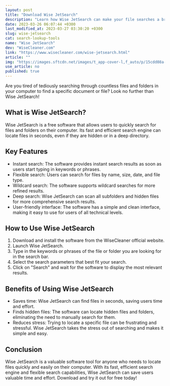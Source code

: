 ```yaml
---
layout: post
title: "Download Wise JetSearch"
description: "Learn how Wise JetSearch can make your file searches a breeze with its simple, fast, and effective search capabilities."
date: 2023-03-26 06:07:44 +0300
last_modified_at: 2023-03-27 03:30:20 +0300
slug: wise-jetsearch
cat: search-lookup-tools
name: "Wise JetSearch"
dev: "WiseCleaner.com"
link: "https://www.wisecleaner.com/wise-jetsearch.html"
article: ""
img: "https://images.sftcdn.net/images/t_app-cover-l,f_auto/p/15cdd08a-a4d0-11e6-b055-00163ec9f5fa/3363138666/wise-jetsearch-screenshot.png"
use_article: no
published: true
---
```



Are you tired of tediously searching through countless files and folders in your computer to find a specific document or file? Look no further than Wise JetSearch!

## What is Wise JetSearch?

Wise JetSearch is a free software that allows users to quickly search for files and folders on their computer. Its fast and efficient search engine can locate files in seconds, even if they are hidden or in a deep directory.

## Key Features

- Instant search: The software provides instant search results as soon as users start typing in keywords or phrases.
- Flexible search: Users can search for files by name, size, date, and file type.
- Wildcard search: The software supports wildcard searches for more refined results.
- Deep search: Wise JetSearch can scan all subfolders and hidden files for more comprehensive search results.
- User-friendly interface: The software has a simple and clean interface, making it easy to use for users of all technical levels.

## How to Use Wise JetSearch

1. Download and install the software from the WiseCleaner official website.
2. Launch Wise JetSearch.
3. Type in the keywords or phrases of the file or folder you are looking for in the search bar.
4. Select the search parameters that best fit your search.
5. Click on "Search" and wait for the software to display the most relevant results.

## Benefits of Using Wise JetSearch

- Saves time: Wise JetSearch can find files in seconds, saving users time and effort.
- Finds hidden files: The software can locate hidden files and folders, eliminating the need to manually search for them.
- Reduces stress: Trying to locate a specific file can be frustrating and stressful. Wise JetSearch takes the stress out of searching and makes it simple and easy.

## Conclusion

Wise JetSearch is a valuable software tool for anyone who needs to locate files quickly and easily on their computer. With its fast, efficient search engine and flexible search capabilities, Wise JetSearch can save users valuable time and effort. Download and try it out for free today!